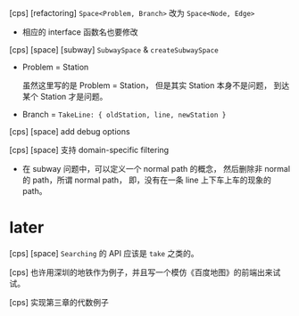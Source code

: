 [cps] [refactoring] `Space<Problem, Branch>` 改为 `Space<Node, Edge>`

- 相应的 interface 函数名也要修改

[cps] [space] [subway] `SubwaySpace` & `createSubwaySpace`

- Problem = Station

  虽然这里写的是 Problem = Station，
  但是其实 Station 本身不是问题，
  到达某个 Station 才是问题。

- Branch = `TakeLine: { oldStation, line, newStation }`

[cps] [space] add debug options

[cps] [space] 支持 domain-specific filtering

- 在 subway 问题中，可以定义一个 normal path 的概念，
  然后删除非 normal 的 path，所谓 normal path，
  即，没有在一条 line 上下车上车的现象的 path。

# later

[cps] [space] `Searching` 的 API 应该是 `take` 之类的。

[cps] 也许用深圳的地铁作为例子，并且写一个模仿《百度地图》的前端出来试试。

[cps] 实现第三章的代数例子
